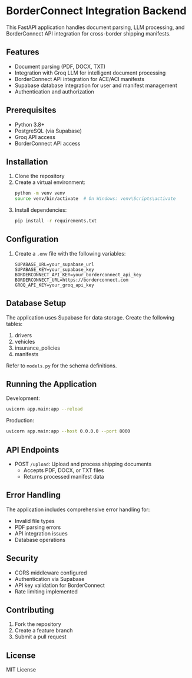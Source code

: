# BorderConnect Integration Backend

This FastAPI application handles document parsing, LLM processing, and BorderConnect API integration for cross-border shipping manifests.

## Features

- Document parsing (PDF, DOCX, TXT)
- Integration with Groq LLM for intelligent document processing
- BorderConnect API integration for ACE/ACI manifests
- Supabase database integration for user and manifest management
- Authentication and authorization

## Prerequisites

- Python 3.8+
- PostgreSQL (via Supabase)
- Groq API access
- BorderConnect API access

## Installation

1. Clone the repository
2. Create a virtual environment:
   ```bash
   python -m venv venv
   source venv/bin/activate  # On Windows: venv\Scripts\activate
   ```
3. Install dependencies:
   ```bash
   pip install -r requirements.txt
   ```

## Configuration

1. Create a `.env` file with the following variables:
   ```
   SUPABASE_URL=your_supabase_url
   SUPABASE_KEY=your_supabase_key
   BORDERCONNECT_API_KEY=your_borderconnect_api_key
   BORDERCONNECT_URL=https://borderconnect.com
   GROQ_API_KEY=your_groq_api_key
   ```

## Database Setup

The application uses Supabase for data storage. Create the following tables:

1. drivers
2. vehicles
3. insurance_policies
4. manifests

Refer to `models.py` for the schema definitions.

## Running the Application

Development:
```bash
uvicorn app.main:app --reload
```

Production:
```bash
uvicorn app.main:app --host 0.0.0.0 --port 8000
```

## API Endpoints

- POST `/upload`: Upload and process shipping documents
  - Accepts PDF, DOCX, or TXT files
  - Returns processed manifest data

## Error Handling

The application includes comprehensive error handling for:
- Invalid file types
- PDF parsing errors
- API integration issues
- Database operations

## Security

- CORS middleware configured
- Authentication via Supabase
- API key validation for BorderConnect
- Rate limiting implemented

## Contributing

1. Fork the repository
2. Create a feature branch
3. Submit a pull request

## License

MIT License